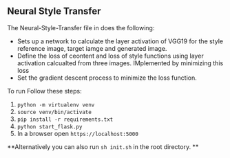 ## Neural Style Transfer

The Neural-Style-Transfer file in does the following:
- Sets up a network to calculate the layer activation of VGG19 for the style reference image, target iamge and generated image.
- Define the loss of ceontent and loss of style functions using layer activation calcualted from three images. IMplemented by minimizing this loss
- Set the gradient descent process to minimize the loss function.


To run Follow these steps:

1. `python -m virtualenv venv`
2. `source venv/bin/activate` 
3. `pip install -r requirements.txt`
4. `python start_flask.py`
5. In a browser open `https://localhost:5000`

**Alternatively you can also run `sh init.sh` in the root directory. **




